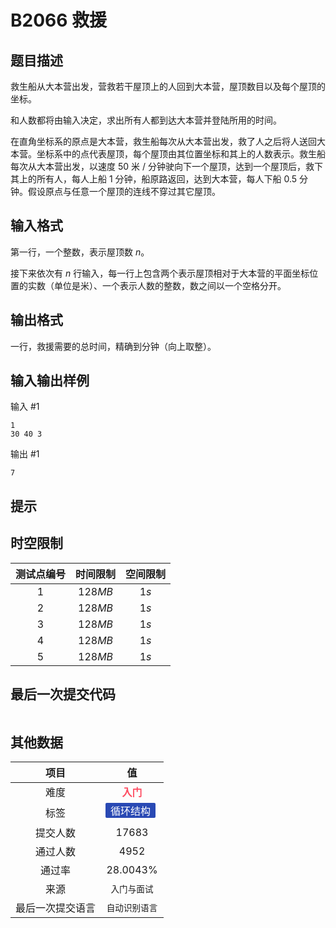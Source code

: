 # B2066 救援
## 题目描述

救生船从大本营出发，营救若干屋顶上的人回到大本营，屋顶数目以及每个屋顶的坐标。

和人数都将由输入决定，求出所有人都到达大本营并登陆所用的时间。

在直角坐标系的原点是大本营，救生船每次从大本营出发，救了人之后将人送回大本营。坐标系中的点代表屋顶，每个屋顶由其位置坐标和其上的人数表示。救生船每次从大本营出发，以速度 $50$ 米 / 分钟驶向下一个屋顶，达到一个屋顶后，救下其上的所有人，每人上船 $1$ 分钟，船原路返回，达到大本营，每人下船 $0.5$ 分钟。假设原点与任意一个屋顶的连线不穿过其它屋顶。

## 输入格式

第一行，一个整数，表示屋顶数 $n$。

接下来依次有 $n$ 行输入，每一行上包含两个表示屋顶相对于大本营的平面坐标位置的实数（单位是米）、一个表示人数的整数，数之间以一个空格分开。

## 输出格式

一行，救援需要的总时间，精确到分钟（向上取整）。

## 输入输出样例

输入 #1
```
1
30 40 3
```
输出 #1
```
7
```

## 提示



## 时空限制
|测试点编号|时间限制|空间限制|
|:---:|:---:|:---:|
|$1$|$128MB$|$1s$|
|$2$|$128MB$|$1s$|
|$3$|$128MB$|$1s$|
|$4$|$128MB$|$1s$|
|$5$|$128MB$|$1s$|

## 最后一次提交代码

```

```

## 其他数据

|项目|值|
|:---:|:---:|
|难度|<span style="font-weight: bold; color: #fe4c61">入门</span>|
|标签|<span style="display: inline-block; margin-right: 5px; margin-bottom: 5px; border-radius: 2px; color: white; padding: 0px 8px; background-color: #2949b4; ">循环结构</span>|
|提交人数|$17683$|
|通过人数|$4952$|
|通过率|$28.0043\%$|
|来源|`入门与面试`|
|最后一次提交语言|`自动识别语言`|

